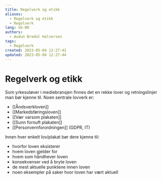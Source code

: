 ```yaml
---
title: Regelverk og etikk
aliases: 
  - Regelverk og etikk
  - Regelverk
lang: nb-NO
authors:
  - Audun Bredal Halvorsen
tags:
  - Regelverk
created: 2023-05-04 12:27:42
updated: 2023-05-04 12:27:44
---
```

# Regelverk og etikk
Som yrkesutøver i mediebransjen finnes det en rekke lover og retningslinjer man bør kjenne til. Noen sentrale lovverk er:
-   [[Åndsverkloven]]
-   [[Markedsføringsloven]]
-   [[Vær varsom plakaten]]
-   [[Sunn fornuft plakaten]]
-   [[Personvernforordningen]] (GDPR, IT)

Innen hver enkelt lov/plakat bør dere kjenne til: 
- hvorfor loven eksisterer
- hvem loven gjelder for
- hvem som håndhever loven
- konsekvenser ved å bryte loven
- de mest aktuelle punktene innen loven
- noen eksempler på saker hvor loven har vært aktuell